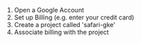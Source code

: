 1. Open a Google Account
2. Set up Billing (e.g. enter your credit card)
3. Create a project called 'safari-gke'
4. Associate billing with the project
